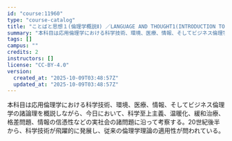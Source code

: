 ```yaml
---
id: "course:11960"
type: "course-catalog"
title: "ことばと思想１(倫理学概説Ⅱ) ／LANGUAGE AND THOUGHT1(INTRODUCTION TO ETHICS II)"
summary: "本科目は応用倫理学における科学技術、環境、医療、情報、そしてビジネス倫理学の諸論理を概説しながら、今日において、科学至上主義、温暖化、緩和治療、格差問題、情報の信憑性などの実社会の諸問題に沿って考察する。20世紀後半から、科学技術が飛躍的に…"
tags: []
campus: ""
credits: 2
instructors: []
license: "CC-BY-4.0"
version:
  created_at: "2025-10-09T03:48:57Z"
  updated_at: "2025-10-09T03:48:57Z"
---
```

本科目は応用倫理学における科学技術、環境、医療、情報、そしてビジネス倫理学の諸論理を概説しながら、今日において、科学至上主義、温暖化、緩和治療、格差問題、情報の信憑性などの実社会の諸問題に沿って考察する。20世紀後半から、科学技術が飛躍的に発展し、従来の倫理学理論の適用性が問われている。
